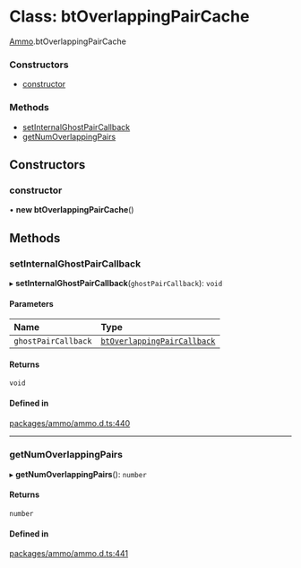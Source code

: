 # Class: btOverlappingPairCache

[Ammo](../modules/Ammo.md).btOverlappingPairCache


### Constructors

- [constructor](Ammo.btOverlappingPairCache.md#constructor)

### Methods

- [setInternalGhostPairCallback](Ammo.btOverlappingPairCache.md#setinternalghostpaircallback)
- [getNumOverlappingPairs](Ammo.btOverlappingPairCache.md#getnumoverlappingpairs)

## Constructors

### constructor

• **new btOverlappingPairCache**()

## Methods

### setInternalGhostPairCallback

▸ **setInternalGhostPairCallback**(`ghostPairCallback`): `void`

#### Parameters

| Name | Type |
| :------ | :------ |
| `ghostPairCallback` | [`btOverlappingPairCallback`](Ammo.btOverlappingPairCallback.md) |

#### Returns

`void`

#### Defined in

[packages/ammo/ammo.d.ts:440](https://github.com/Orillusion/orillusion/blob/main/packages/ammo/ammo.d.ts#L440)

___

### getNumOverlappingPairs

▸ **getNumOverlappingPairs**(): `number`

#### Returns

`number`

#### Defined in

[packages/ammo/ammo.d.ts:441](https://github.com/Orillusion/orillusion/blob/main/packages/ammo/ammo.d.ts#L441)
